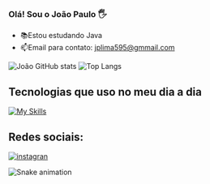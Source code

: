 ### Olá! Sou o João Paulo 🖐
- 📚Estou estudando Java
- 📫Email para contato: jplima595@gmmail.com 



![João GitHub stats](https://github-readme-stats.vercel.app/api?username=JPlima21&show_icons=true&theme=radical)
![Top Langs](https://github-readme-stats.vercel.app/api/top-langs/?username=JPlima21&layout=compact&theme=radical)

## Tecnologias que uso no meu dia a dia
[![My Skills](https://skillicons.dev/icons?i=py,java,postgres,vscode,windows)](https://skillicons.dev)

## Redes sociais:
[![instagran](https://img.shields.io/badge/Instagram-E4405F?style=for-the-badge&logo=instagram&logoColor=white)](https://www.instagram.com/jp.limaxx/)

![Snake animation](https://github.com/seuusuario/seuusuario/blob/output/github-contribution-grid-snake.svg)
